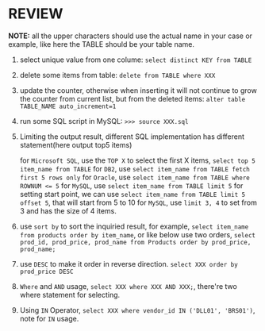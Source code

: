 REVIEW
===

**NOTE:** all the upper characters should use the actual name in your case or example, like here the TABLE should be your
table name.


1. select unique value from one colume: `select distinct KEY from TABLE`

2. delete some items from table: `delete from TABLE where XXX`

3. update the counter, otherwise when inserting it will not continue to grow the counter from current list, but from
   the deleted items: `alter table TABLE_NAME auto_increment=1`

4. run some SQL script in MySQL: `>>> source XXX.sql`

5. Limiting the output result, different SQL implementation has different statement(here output top5 items)

     for `Microsoft SQL`, use the `TOP X` to select the first X items, `select top 5 item_name from TABLE`
     for `DB2`, use `select item_name from TABLE fetch first 5 rows only`
     for `Oracle`, use `select item_name from TABLE where ROWNUM <= 5`
     for `MySQL`, use `select item_name from TABLE limit 5`
     for setting start point, we can use `select item_name from TABLE limit 5 offset 5`, that will start from 5 to 10
     for `MySQL`, use `limit 3, 4` to set from 3 and has the size of 4 items.

6. use `sort by` to sort the inquiried result, for example, `select item_name from products order by item_name`, or like
below use two orders, `select prod_id, prod_price, prod_name from Products order by prod_price, prod_name;`

7. use `DESC` to make it order in reverse direction. `select XXX order by prod_price DESC`

8. `Where` and `AND` usage, `select XXX where XXX AND XXX;`, there're two where statement for selecting.

9. Using `IN` Operator, `select XXX where vendor_id IN ('DLL01', 'BRS01')`, note for `IN` usage.
